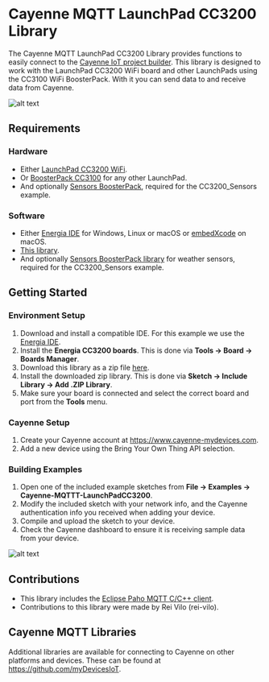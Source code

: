 # Cayenne MQTT LaunchPad CC3200 Library
The Cayenne MQTT LaunchPad CC3200 Library provides functions to easily connect to the [Cayenne IoT project builder](https://www.cayenne-mydevices.com). This library is designed to work with the LaunchPad CC3200 WiFi board and other LaunchPads using the CC3100 WiFi BoosterPack. With it you can send data to and receive data from Cayenne.

![alt text](https://cdn-business2.discourse.org/uploads/mydevices/original/2X/c/cde6a60b89efd4d01163e1a2c5335b454cc948a6.jpg)

## Requirements
### Hardware
* Either [LaunchPad CC3200 WiFi](http://embeddedcomputing.weebly.com/launchpad-wifi-cc3200.html).
* Or [BoosterPack CC3100](http://embeddedcomputing.weebly.com/cc3100-wifi-launchpad.html) for any other LaunchPad.
* And optionally [Sensors BoosterPack](http://embeddedcomputing.weebly.com/sensors-boosterpack.html), required for the CC3200_Sensors example.

### Software
* Either [Energia IDE](http://energia.nu/download) for Windows, Linux or macOS or [embedXcode](http://embedxcode.weebly.com) on macOS.
* [This library](https://github.com/myDevicesIoT/Cayenne-MQTT-LaunchPadCC3200/archive/master.zip).
* And optionally [Sensors BoosterPack library](https://github.com/rei-vilo/SensorsWeather_Library) for weather sensors, required for the CC3200_Sensors example.

## Getting Started
### Environment Setup
1. Download and install a compatible IDE. For this example we use the [Energia IDE](http://energia.nu/download).
2. Install the **Energia CC3200 boards**. This is done via **Tools -> Board -> Boards Manager**.
3. Download this library as a zip file [here](https://github.com/myDevicesIoT/Cayenne-MQTT-LaunchPadCC3200/archive/master.zip).
4. Install the downloaded zip library. This is done via **Sketch -> Include Library -> Add .ZIP Library**.
5. Make sure your board is connected and select the correct board and port from the **Tools** menu.

### Cayenne Setup
1. Create your Cayenne account at https://www.cayenne-mydevices.com.
2. Add a new device using the Bring Your Own Thing API selection.

### Building Examples
1. Open one of the included example sketches from **File -> Examples -> Cayenne-MQTTT-LaunchPadCC3200**.
2. Modify the included sketch with your network info, and the Cayenne authentication info you received when adding your device.
3. Compile and upload the sketch to your device.
4. Check the Cayenne dashboard to ensure it is receiving sample data from your device.

![alt text](https://cdn-business2.discourse.org/uploads/mydevices/original/2X/b/b5eebfa7a8680b3c25969fc98a7ba391b9b6c624.png)

## Contributions
* This library includes the [Eclipse Paho MQTT C/C++ client](https://github.com/eclipse/paho.mqtt.embedded-c).
* Contributions to this library were made by Rei Vilo (rei-vilo).

## Cayenne MQTT Libraries
Additional libraries are available for connecting to Cayenne on other platforms and devices. These can be found at https://github.com/myDevicesIoT.
